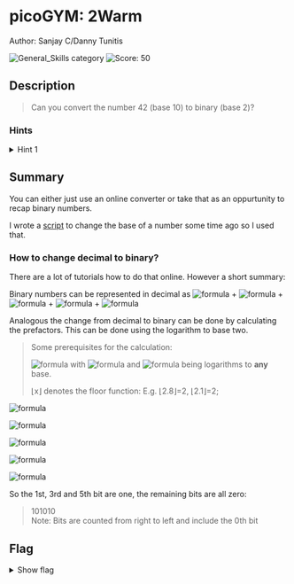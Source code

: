 # picoGYM: 2Warm

Author: Sanjay C/Danny Tunitis

![General_Skills category](https://img.shields.io/badge/category-General_Skills-red.svg)
![Score: 50](https://img.shields.io/badge/Score-50-brightgreen.svg)

## Description
> Can you convert the number 42 (base 10) to binary (base 2)?

<!--Artifact Files:
* [Artifact1]()
* [Artifact2]()
-->

### Hints

<details>
<summary>Hint 1</summary>
Submit your answer in our competition's flag format. For example, if your answer was '11111', you would submit 'picoCTF{11111}' as the flag.
</details>

## Summary

You can either just use an online converter or take that as an oppurtunity to recap binary numbers.

I wrote a [script](https://github.com/LauKr/PythonStuff/blob/master/change2binary.py) to change the base of a number some time ago so I used that.

### How to change decimal to binary?

There are a lot of tutorials how to do that online. However a short summary:

Binary numbers can be represented in decimal as
![formula](https://render.githubusercontent.com/render/math?math=10010=0\cdot2^0) + ![formula](https://render.githubusercontent.com/render/math?math=1\cdot2^1) + ![formula](https://render.githubusercontent.com/render/math?math=0\cdot2^2) + ![formula](https://render.githubusercontent.com/render/math?math=0\cdot2^3) + ![formula](https://render.githubusercontent.com/render/math?math=1\cdot2^4)

Analogous the change from decimal to binary can be done by calculating the prefactors. This can be done using the logarithm to base two.

> Some prerequisites for the calculation:
>
> ![formula](https://render.githubusercontent.com/render/math?math=\log_b(a)=\frac{\log(a)}{\log(b)}) with ![formula](https://render.githubusercontent.com/render/math?math=\log(a)) and ![formula](https://render.githubusercontent.com/render/math?math=\log(b)) being logarithms to **any** base.
>
> &lfloor;x&rfloor; denotes the floor function: E.g. &lfloor;2.8&rfloor;=2, &lfloor;2.1&rfloor;=2;

![formula](https://render.githubusercontent.com/render/math?math=\lfloor\log_2(42)\rfloor=\left\lfloor\frac{\log(42)}{\log(2)}\right\rfloor=\lfloor\log_2(5.3923...)\rfloor=5)

![formula](https://render.githubusercontent.com/render/math?math=remains=42-2^5=42-32=10)

![formula](https://render.githubusercontent.com/render/math?math=\lfloor\log_2(10)\rfloor=\lfloor3.3219...\rfloor=3)

![formula](https://render.githubusercontent.com/render/math?math=remains=10-2^3=10-8=2)

![formula](https://render.githubusercontent.com/render/math?math=\log_2(2)=1\Rightarrow\text{remains}=0)

So the 1st, 3rd and 5th bit are one, the remaining bits are all zero:
> 101010\
> Note: Bits are counted from right to left and include the 0th bit

## Flag

<details><summary>Show flag</summary>

```
picoCTF{101010}
```

</details>

